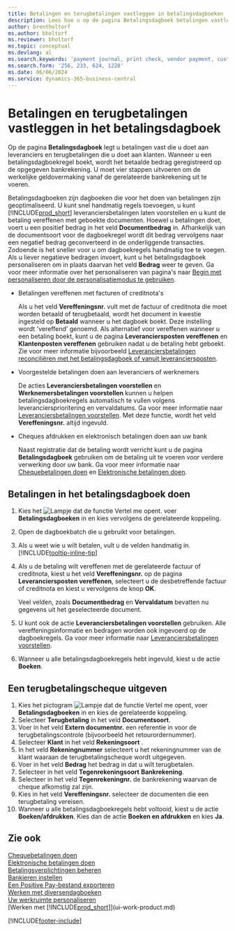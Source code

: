 ```yaml
---
title: Betalingen en terugbetalingen vastleggen in betalingsdagboeken
description: Lees hoe u op de pagina Betalingsdagboek betalingen vastlegt die u doet aan leveranciers en terugbetalingen die u doet aan klanten.
author: brentholtorf
ms.author: bholtorf
ms.reviewer: bholtorf
ms.topic: conceptual
ms.devlang: al
ms.search.keywords: 'payment journal, print check, vendor payment, customer refund, refund check, creditor, debt, balance due, AP'
ms.search.form: '256, 233, 624, 1228'
ms.date: 06/06/2024
ms.service: dynamics-365-business-central
---
```

# Betalingen en terugbetalingen vastleggen in het betalingsdagboek

Op de pagina **Betalingsdagboek** legt u betalingen vast die u doet aan leveranciers en terugbetalingen die u doet aan klanten. Wanneer u een betalingsdagboekregel boekt, wordt het betaalde bedrag geregistreerd op de opgegeven bankrekening. U moet vier stappen uitvoeren om de werkelijke geldovermaking vanaf de gerelateerde bankrekening uit te voeren.  

Betalingsdagboeken zijn dagboeken die voor het doen van betalingen zijn geoptimaliseerd. U kunt snel handmatig regels toevoegen, u kunt [!INCLUDE[prod_short](includes/prod_short.md)] leveranciersbetalingen laten voorstellen en u kunt de betaling vereffenen met geboekte documenten. Hoewel u betalingen doet, voert u een positief bedrag in het veld **Documentbedrag** in. Afhankelijk van de documentsoort voor de dagboekregel wordt dit bedrag vervolgens naar een negatief bedrag geconverteerd in de onderliggende transacties. Zodoende is het sneller voor u om dagboekregels handmatig toe te voegen. Als u liever negatieve bedragen invoert, kunt u het betalingsdagboek personaliseren om in plaats daarvan het veld **Bedrag** weer te geven. Ga voor meer informatie over het personaliseren van pagina's naar [Begin met personaliseren door de personalisatiemodus te gebruiken](ui-personalization-user.md#start-personalizing-by-using-the-personalization-mode).  

- Betalingen vereffenen met facturen of creditnota's

    Als u het veld **Vereffeningsnr.** vult met de factuur of creditnota die moet worden betaald of terugbetaald, wordt het document in kwestie ingesteld op **Betaald** wanneer u het dagboek boekt. Deze instelling wordt 'vereffend' genoemd. Als alternatief voor vereffenen wanneer u een betaling boekt, kunt u de pagina **Leveranciersposten vereffenen** en **Klantenposten vereffenen** gebruiken nadat u de betaling hebt geboekt. Zie voor meer informatie bijvoorbeeld [Leveranciersbetalingen reconciliëren met het betalingsdagboek of vanuit leveranciersposten](payables-how-apply-purchase-transactions-manually.md).  

- Voorgestelde betalingen doen aan leveranciers of werknemers

    De acties **Leveranciersbetalingen voorstellen** en **Werknemersbetalingen voorstellen** kunnen u helpen betalingsdagboekregels automatisch te vullen volgens leveranciersprioritering en vervaldatums. Ga voor meer informatie naar [Leveranciersbetalingen voorstellen](payables-how-suggest-vendor-payments.md). Met deze functie, wordt het veld **Vereffeningsnr.** altijd ingevuld.  

- Cheques afdrukken en elektronisch betalingen doen aan uw bank

    Naast registratie dat de betaling wordt verricht kunt u de pagina **Betalingsdagboek** gebruiken om de betaling uit te voeren voor verdere verwerking door uw bank. Ga voor meer informatie naar [Chequebetalingen doen](payables-how-work-checks.md) en [Elektronische betalingen doen](finance-make-payments-with-bank-data-conversion-service-or-sepa-credit-transfer.md#exporting-payments-to-a-bank-file).  

## Betalingen in het betalingsdagboek doen

1. Kies het ![Lampje dat de functie Vertel me opent.](media/ui-search/search_small.png "Vertel me wat u wilt doen") voer **Betalingsdagboeken** in en kies vervolgens de gerelateerde koppeling.
2. Open de dagboekbatch die u gebruikt voor betalingen.
3. Als u weet wie u wilt betalen, vult u de velden handmatig in. [!INCLUDE[tooltip-inline-tip](includes/tooltip-inline-tip_md.md)]
4. Als u de betaling wilt vereffenen met de gerelateerde factuur of creditnota, kiest u het veld **Vereffeningsnr.** op de pagina **Leveranciersposten vereffenen**, selecteert u de desbetreffende factuur of creditnota en kiest u vervolgens de knop **OK**.

    Veel velden, zoals **Documentbedrag** en **Vervaldatum** bevatten nu gegevens uit het geselecteerde document.
5. U kunt ook de actie **Leveranciersbetalingen voorstellen** gebruiken. Alle vereffeningsinformatie en bedragen worden ook ingevoerd op de dagboekregels. Ga voor meer informatie naar [Leveranciersbetalingen voorstellen](payables-how-suggest-vendor-payments.md).
6. Wanneer u alle betalingsdagboekregels hebt ingevuld, kiest u de actie **Boeken**.

## Een terugbetalingscheque uitgeven

1. Kies het pictogram ![Lampje dat de functie Vertel me opent](media/ui-search/search_small.png "Vertel me wat u wilt doen"), voer **Betalingsdagboeken** in en kies de gerelateerde koppeling.
2. Selecteer **Terugbetaling** in het veld **Documentsoort**.  
3. Voer in het veld **Extern documentnr.** een referentie in voor de terugbetalingscontrole (bijvoorbeeld het retourordernummer).  
4. Selecteer **Klant** in het veld **Rekeningsoort** .  
5. In het veld **Rekeningnummer** selecteert u het rekeningnummer van de klant waaraan de terugbetalingscheque wordt uitgegeven.  
6. Voer in het veld **Bedrag** het bedrag in dat u wilt terugbetalen.  
7. Selecteer in het veld **Tegenrekeningsoort** **Bankrekening**.  
8. Selecteer in het veld **Tegenrekeningnr.** de bankrekening waarvan de cheque afkomstig zal zijn.  
9. Kies in het veld **Vereffeningsnr.** selecteer de documenten die een terugbetaling vereisen.  
10. Wanneer u alle betalingsdagboekregels hebt voltooid, kiest u de actie **Boeken/afdrukken**. Kies dan de actie **Boeken en afdrukken** en kies **Ja**.  
  
## Zie ook

[Chequebetalingen doen](payables-how-work-checks.md)  
[Elektronische betalingen doen](finance-make-payments-with-bank-data-conversion-service-or-sepa-credit-transfer.md#exporting-payments-to-a-bank-file)  
[Betalingsverplichtingen beheren](payables-manage-payables.md)  
[Bankieren instellen](bank-setup-banking.md)  
[Een Positive Pay-bestand exporteren](finance-how-positive-pay.md)  
[Werken met diversendagboeken](ui-work-general-journals.md)  
[Uw werkruimte personaliseren](ui-personalization-user.md)  
[Werken met [!INCLUDE[prod_short](includes/prod_short.md)]](ui-work-product.md)  

[!INCLUDE[footer-include](includes/footer-banner.md)]
